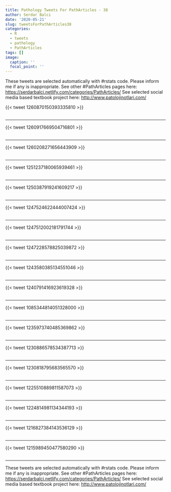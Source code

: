 ```yaml
---
title: Pathology Tweets For PathArticles - 38
author: Serdar Balci
date: '2020-05-21'
slug: tweetsForPathArticles38
categories:
  - R
  - tweets
  - pathology
  - PathArticles
tags: []
image:
  caption: ''
  focal_point: ''
---
```



These tweets are selected automatically with #rstats code. Please inform me if any is inappropriate.
See other #PathArticles pages here: https://serdarbalci.netlify.com/categories/PathArticles/ 
See selected social media based textbook project here: http://www.patolojinotlari.com/

{{< tweet 1260870150393335810 >}}
<br>
<br>
<hr>
{{< tweet 1260917669504716801 >}}
<br>
<br>
<hr>
{{< tweet 1260208271656443909 >}}
<br>
<br>
<hr>
{{< tweet 1251237180065939461 >}}
<br>
<br>
<hr>
{{< tweet 1250387919241609217 >}}
<br>
<br>
<hr>
{{< tweet 1247524622444007424 >}}
<br>
<br>
<hr>
{{< tweet 1247512002181791744 >}}
<br>
<br>
<hr>
{{< tweet 1247228578825039872 >}}
<br>
<br>
<hr>
{{< tweet 1243580385134551046 >}}
<br>
<br>
<hr>
{{< tweet 1240791416923619328 >}}
<br>
<br>
<hr>
{{< tweet 1085344814051328000 >}}
<br>
<br>
<hr>
{{< tweet 1235973740485369862 >}}
<br>
<br>
<hr>
{{< tweet 1230886578534387713 >}}
<br>
<br>
<hr>
{{< tweet 1230818795683565570 >}}
<br>
<br>
<hr>
{{< tweet 1225510889811587073 >}}
<br>
<br>
<hr>
{{< tweet 1224814981134344193 >}}
<br>
<br>
<hr>
{{< tweet 1216827384143536129 >}}
<br>
<br>
<hr>
{{< tweet 1215989450477580290 >}}
<br>
<br>
<hr>


These tweets are selected automatically with #rstats code. Please inform me if any is inappropriate.
See other #PathArticles pages here: https://serdarbalci.netlify.com/categories/PathArticles/ 
See selected social media based textbook project here: http://www.patolojinotlari.com/
